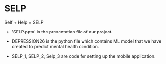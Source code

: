 # SELP
Self + Help = SELP 


* 'SELP.pptx' is the presentation file of our project.

* DEPRESSION26 is the python file which contains ML model that we have created to predict mental health condition.

* SELP_1, SELP_2, Selp_3 are code for setting up the mobile application.
